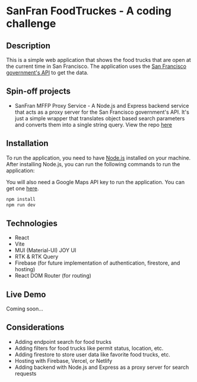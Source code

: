 # SanFran FoodTruckes - A coding challenge

## Description

This is a simple web application that shows the food trucks that are open at the current time in San Francisco. The application uses the [San Francisco government's API](https://dev.socrata.com/foundry/data.sfgov.org/rqzj-sfat) to get the data.

## Spin-off projects

- SanFran MFFP Proxy Service - A Node.js and Express backend service that acts as a proxy server for the San Francisco government's API. It's just a simple wrapper that translates object based search parameters and converts them into a single string query. View the repo [here](https://github.com/AlanGreyjoy/sanfran-mffp-proxy)

## Installation

To run the application, you need to have [Node.js](https://nodejs.org/en/) installed on your machine. After installing Node.js, you can run the following commands to run the application:

You will also need a Google Maps API key to run the application. You can get one [here](https://developers.google.com/maps/documentation/javascript/get-api-key).

```bash
npm install
npm run dev
```

## Technologies

- React
- Vite
- MUI (Material-UI) JOY UI
- RTK & RTK Query
- Firebase (for future implementation of authentication, firestore, and hosting)
- React DOM Router (for routing)

## Live Demo

Coming soon...

## Considerations

- Adding endpoint search for food trucks
- Adding filters for food trucks like permit status, location, etc.
- Adding firestore to store user data like favorite food trucks, etc.
- Hosting with Firebase, Vercel, or Netlify
- Adding backend with Node.js and Express as a proxy server for search requests
